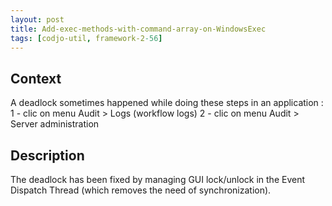 ```yaml
---
layout: post
title: Add-exec-methods-with-command-array-on-WindowsExec
tags: [codjo-util, framework-2-56]
---
```

## Context
A deadlock sometimes happened while doing these steps in an application :
1 - clic on menu Audit > Logs (workflow logs)
2 - clic on menu Audit > Server administration

## Description
The deadlock has been fixed by managing GUI lock/unlock in the Event Dispatch Thread (which removes the need of synchronization).